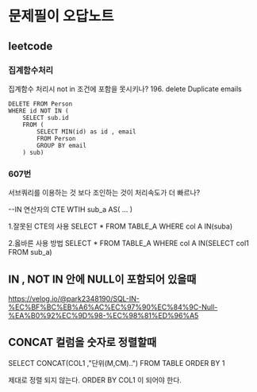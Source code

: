 # 문제필이 오답노트

## leetcode 

### 집계함수처리
집계함수 처리시 not in 조건에 포함을 못시키나?
196. delete Duplicate emails
```
DELETE FROM Person
WHERE id NOT IN (
    SELECT sub.id
    FROM (
        SELECT MIN(id) as id , email
        FROM Person
        GROUP BY email
    ) sub)
```
### 607번
서브쿼리를 이용하는 것 보다 조인하는 것이 처리속도가 더 빠르나?


--IN 연산자의 CTE
WTIH sub_a AS(
...
)

1.잘못된 CTE의 사용
SELECT *
FROM TABLE_A
WHERE col A IN(suba)

2.옳바른 사용 방법
SELECT *
FROM TABLE_A
WHERE col A IN(SELECT col1 FROM sub_a)

## IN , NOT IN 안에 NULL이 포함되어 있을때
https://velog.io/@park2348190/SQL-IN-%EC%BF%BC%EB%A6%AC%EC%97%90%EC%84%9C-Null-%EA%B0%92%EC%9D%98-%EC%98%81%ED%96%A5

## CONCAT 컬럼을 숫자로 정렬할때
SELECT CONCAT(COL1 ,"단위(M,CM)..")
FROM TABLE
ORDER BY 1

제대로 정렬 되지 않는다.
ORDER BY COL1 이 되어야 한다.